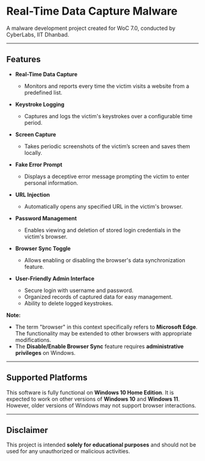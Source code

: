 # Real-Time Data Capture Malware
A malware development project created for WoC 7.0, conducted by CyberLabs, IIT Dhanbad.

---

## Features

- **Real-Time Data Capture**
  - Monitors and reports every time the victim visits a website from a predefined list.

- **Keystroke Logging**
  - Captures and logs the victim's keystrokes over a configurable time period.

- **Screen Capture**
  - Takes periodic screenshots of the victim’s screen and saves them locally.

- **Fake Error Prompt**
  - Displays a deceptive error message prompting the victim to enter personal information.

- **URL Injection**
  - Automatically opens any specified URL in the victim's browser.

- **Password Management**
  - Enables viewing and deletion of stored login credentials in the victim's browser.

- **Browser Sync Toggle**
  - Allows enabling or disabling the browser's data synchronization feature.

- **User-Friendly Admin Interface**
  - Secure login with username and password.
  - Organized records of captured data for easy management.
  - Ability to delete logged keystrokes.

**Note:**
- The term "browser" in this context specifically refers to **Microsoft Edge**. The functionality may be extended to other browsers with appropriate modifications.
- The **Disable/Enable Browser Sync** feature requires **administrative privileges** on Windows.

---

## Supported Platforms

This software is fully functional on **Windows 10 Home Edition**. It is expected to work on other versions of **Windows 10** and **Windows 11**. However, older versions of Windows may not support browser interactions.

---

## Disclaimer

This project is intended **solely for educational purposes** and should not be used for any unauthorized or malicious activities.
